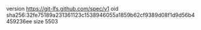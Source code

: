 version https://git-lfs.github.com/spec/v1
oid sha256:32fe75189a231361123c1538946055a1859b62cf9389d08f1d9d56b4459236ee
size 5503

